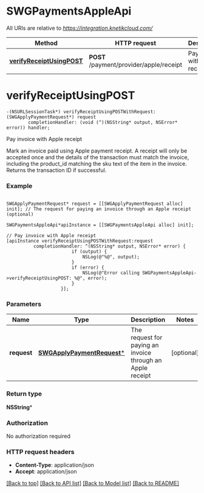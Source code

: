 # SWGPaymentsAppleApi

All URIs are relative to *https://integration.knetikcloud.com/*

Method | HTTP request | Description
------------- | ------------- | -------------
[**verifyReceiptUsingPOST**](SWGPaymentsAppleApi.md#verifyreceiptusingpost) | **POST** /payment/provider/apple/receipt | Pay invoice with Apple receipt


# **verifyReceiptUsingPOST**
```objc
-(NSURLSessionTask*) verifyReceiptUsingPOSTWithRequest: (SWGApplyPaymentRequest*) request
        completionHandler: (void (^)(NSString* output, NSError* error)) handler;
```

Pay invoice with Apple receipt

Mark an invoice paid using Apple payment receipt. A receipt will only be accepted once and the details of the transaction must match the invoice, including the product_id matching the sku text of the item in the invoice. Returns the transaction ID if successful.

### Example 
```objc

SWGApplyPaymentRequest* request = [[SWGApplyPaymentRequest alloc] init]; // The request for paying an invoice through an Apple receipt (optional)

SWGPaymentsAppleApi*apiInstance = [[SWGPaymentsAppleApi alloc] init];

// Pay invoice with Apple receipt
[apiInstance verifyReceiptUsingPOSTWithRequest:request
          completionHandler: ^(NSString* output, NSError* error) {
                        if (output) {
                            NSLog(@"%@", output);
                        }
                        if (error) {
                            NSLog(@"Error calling SWGPaymentsAppleApi->verifyReceiptUsingPOST: %@", error);
                        }
                    }];
```

### Parameters

Name | Type | Description  | Notes
------------- | ------------- | ------------- | -------------
 **request** | [**SWGApplyPaymentRequest***](SWGApplyPaymentRequest*.md)| The request for paying an invoice through an Apple receipt | [optional] 

### Return type

**NSString***

### Authorization

No authorization required

### HTTP request headers

 - **Content-Type**: application/json
 - **Accept**: application/json

[[Back to top]](#) [[Back to API list]](../README.md#documentation-for-api-endpoints) [[Back to Model list]](../README.md#documentation-for-models) [[Back to README]](../README.md)

